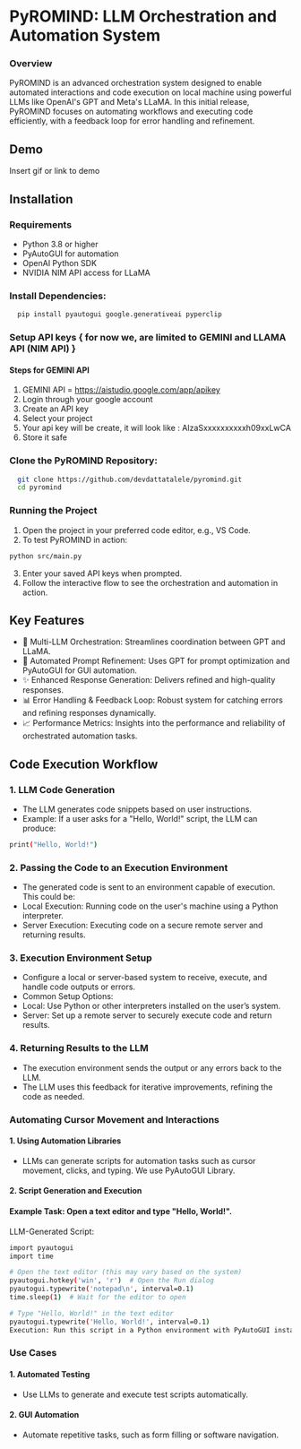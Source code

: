 
# PyROMIND: LLM Orchestration and Automation System

### Overview
PyROMIND is an advanced orchestration system designed to enable automated interactions and code execution on local machine using powerful LLMs like OpenAI's GPT and Meta's LLaMA. In this initial release, PyROMIND focuses on automating workflows and executing code efficiently, with a feedback loop for error handling and refinement.

## Demo

Insert gif or link to demo


## Installation

### Requirements
- Python 3.8 or higher
- PyAutoGUI for automation
- OpenAI Python SDK
- NVIDIA NIM API access for LLaMA

### Install Dependencies:

```bash
  pip install pyautogui google.generativeai pyperclip
```

### Setup API keys { for now we, are limited to GEMINI and LLAMA API (NIM API) }

#### Steps for GEMINI API

  1. GEMINI API = https://aistudio.google.com/app/apikey
  2. Login through your google account
  3. Create an API key
  4. Select your project
  5. Your api key will be create, it will look like : AIzaSxxxxxxxxxxh09xxLwCA
  6. Store it safe

### Clone the PyROMIND Repository:

```bash
  git clone https://github.com/devdattatalele/pyromind.git
  cd pyromind
```
### Running the Project
1. Open the project in your preferred code editor, e.g., VS Code.
2. To test PyROMIND in action:
```bash
python src/main.py
```
3. Enter your saved API keys when prompted.
4. Follow the interactive flow to see the orchestration and automation in action.
## Key Features
- 🤖 Multi-LLM Orchestration: Streamlines coordination between GPT and LLaMA.
- 🔄 Automated Prompt Refinement: Uses GPT for prompt optimization and PyAutoGUI for GUI automation.
- ✨ Enhanced Response Generation: Delivers refined and high-quality responses.
- 📊 Error Handling & Feedback Loop: Robust system for catching errors and refining responses dynamically.
- 📈 Performance Metrics: Insights into the performance and reliability of orchestrated automation tasks.

## Code Execution Workflow
### 1. LLM Code Generation
- The LLM generates code snippets based on user instructions.
- Example: If a user asks for a "Hello, World!" script, the LLM can produce:
```bash
print("Hello, World!")
```
### 2. Passing the Code to an Execution Environment
- The generated code is sent to an environment capable of execution. This could be:
- Local Execution: Running code on the user's machine using a Python interpreter.
- Server Execution: Executing code on a secure remote server and returning results.
### 3. Execution Environment Setup
- Configure a local or server-based system to receive, execute, and handle code outputs or errors.
- Common Setup Options:
- Local: Use Python or other interpreters installed on the user’s system.
- Server: Set up a remote server to securely execute code and return results.
### 4. Returning Results to the LLM
- The execution environment sends the output or any errors back to the LLM.
- The LLM uses this feedback for iterative improvements, refining the code as needed.

### Automating Cursor Movement and Interactions
#### 1. Using Automation Libraries
- LLMs can generate scripts for automation tasks such as cursor movement, clicks, and typing. We use PyAutoGUI Library.
#### 2. Script Generation and Execution
#### Example Task: Open a text editor and type "Hello, World!".
LLM-Generated Script:
```bash
import pyautogui
import time

# Open the text editor (this may vary based on the system)
pyautogui.hotkey('win', 'r')  # Open the Run dialog
pyautogui.typewrite('notepad\n', interval=0.1)
time.sleep(1)  # Wait for the editor to open

# Type "Hello, World!" in the text editor
pyautogui.typewrite('Hello, World!', interval=0.1)
Execution: Run this script in a Python environment with PyAutoGUI installed. It will automate opening Notepad and typing "Hello, World!".
```

### Use Cases
#### 1. Automated Testing
- Use LLMs to generate and execute test scripts automatically.
#### 2. GUI Automation
- Automate repetitive tasks, such as form filling or software navigation.
